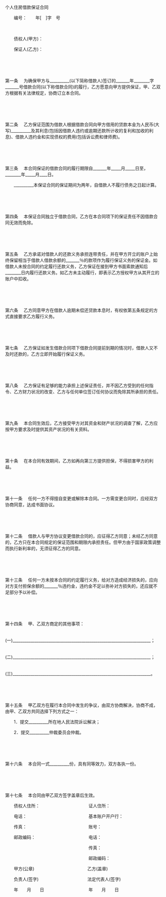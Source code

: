 



个人住房借款保证合同



 

　　编号：　　年[　]字　号　　

　　

　　债权人(甲方)：

　　保证人(乙方)：

　　

　　

第一条
　为确保甲方与__________(以下简称借款人)签订的_______年________字_______号借款合同(以下称借款合同)的履行，乙方愿意向甲方提供保证，甲、乙双方根据有关法律规定，协商订立本合同。

　　

　　

第二条
　乙方保证范围为借款人根据借款合同向甲方借用的贷款本金为人民币(大写)__________及其利息(包括因借款人违约或逾期还款所计收的复利和加收的利息)、借款人违约金和实现债权的费用(包括诉讼费和律师费)。

　　

　　

第三条
　本合同保证的借款合同的履行期限自_______年_____月_____日至，________年_____月____日。

　　__________本保证合同的保证期间为两年，自借款人不履行债务之日起计算。

　　

　　

第四条
　本保证合同独立于借款合同，乙方在本合同项下的保证责任不因借款合同无效而免除。

　　

　　

第五条
　乙方承诺对借款人的还款义务承担连带责任，并在甲方开立的账户上始终保留相当于借款人借款余额的_______％的款项作为履行保证义务的保证金。如借款人未按合同的约定履行还款义务，乙方保证在接到甲方书面索款通知后________日内履行还款义务。如乙方未主动履行，即表示乙方授权甲方从其开立的账户中扣收。

　　

　　

第六条
　乙方同意甲方在借款人逾期未偿还贷款本息时，有权依第五条规定的方式直接要求乙方履行义务。

　　

　　

第七条
　乙方保证如发生借款合同项下借款合同提前到期的情况时，借款人又不及时还款的，乙方立即开始履行保证义务。

　　

　　

第八条
　乙方保证有足够的能力承担上述保证责任，并不因乙方受到的任何指令、乙方财力状况的改变、乙方与任何单位签订任何协议而免除其所承担的责任。

　　

　　

第九条
　本合同生效后，乙方接受甲方对其资金和财产状况的调查了解，乙方应按甲方要求及时提供其资产状况的有关资料。

　　

　　

第十条
　在本合同有效期间，乙方如再向第三方提供担保，不得损害甲方的利益。

　　

　　

第十一条
　任何一方不得擅自变更或解除本合同。一方需变更合同时，应经双方协商同意，达成书面协议。

　　

　　

第十二条
　借款人与甲方协议变更借款合同的，应征得乙方同意；未经乙方同意的，乙方只在本合同规定的保证范围和期限内承担责任。但甲方由于国家政策调整而执行新利率的，无须征得乙方的同意。

　　

　　

第十三条
　任何一方未按本合同的约定履行义务，给对方造成经济损失的，应向对方支付担保余额的_______％违约金，违约金不足以弥补对方损失的，还应就不足部分予以补偿。

　　

　　

第十四条
　甲、乙双方商定的其他事项：

　　(一)______________________________________________________________________；

　　(二)______________________________________________________________________；

　　(三)______________________________________________________________________。

　　

　　

第十五条
　甲乙双方在履行本合同中发生的争议，由双方协商解决，协商不成，由甲、乙双方共同选择下列方式之一：

　　1．提交__________所在地人民法院诉讼解决；

　　2．提交__________仲裁委员会仲裁。

　　

　　

第十六条
　本合同一式__________份，具有同等效力，双方各执一份。

　　

　　

第十七条
　本合同由甲乙双方签字盖章后生效。

　　债权人住所：　　　　　　　　　　　 证人住所：

　　电话：　　　　　　　　　　　　　　 基本账户开户行：

　　传真：　　　　　　　　　　　　　　 账号：

　　邮政编码：　　　　　　　　　　　　 电话：

　　　　　　　　　　　　　　　　 　　　传真：

　　　　　　　　　　　　　　　　 　　　邮政编码：

　　甲方(公章)　　　　　　　　　　　　 乙方(盖章)

　　负责人(签字)　　　　　　　　　　　 法定代表人(签字)

　　年　　月　　日　　　　　　　 　　　年　　月　　日